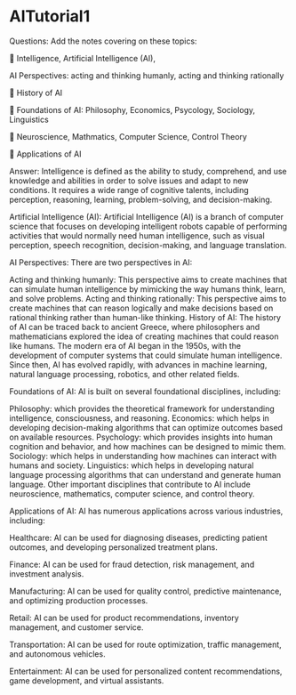 # AITutorial1
Questions:
Add the notes covering on these topics:

 Intelligence, Artificial Intelligence (AI), 

AI Perspectives: acting and thinking humanly, acting and thinking rationally 

  History of AI 
 
  Foundations of AI: Philosophy, Economics, Psycology, Sociology, Linguistics
 
  Neuroscience, Mathmatics, Computer Science, Control Theory 
 
  Applications of AI
 
Answer: Intelligence is defined as the ability to study, comprehend, and use knowledge and abilities in order to solve issues and adapt to new conditions. It requires a wide range of cognitive talents, including perception, reasoning, learning, problem-solving, and decision-making.

Artificial Intelligence (AI): Artificial Intelligence (AI) is a branch of computer science that focuses on developing intelligent robots capable of performing activities that would normally need human intelligence, such as visual perception, speech recognition, decision-making, and language translation.

AI Perspectives:
There are two perspectives in AI:

Acting and thinking humanly: This perspective aims to create machines that can simulate human intelligence by mimicking the way humans think, learn, and solve problems.
Acting and thinking rationally: This perspective aims to create machines that can reason logically and make decisions based on rational thinking rather than human-like thinking.
History of AI:
The history of AI can be traced back to ancient Greece, where philosophers and mathematicians explored the idea of creating machines that could reason like humans. The modern era of AI began in the 1950s, with the development of computer systems that could simulate human intelligence. Since then, AI has evolved rapidly, with advances in machine learning, natural language processing, robotics, and other related fields.

Foundations of AI:
AI is built on several foundational disciplines, including:

Philosophy: which provides the theoretical framework for understanding intelligence, consciousness, and reasoning.
Economics: which helps in developing decision-making algorithms that can optimize outcomes based on available resources.
Psychology: which provides insights into human cognition and behavior, and how machines can be designed to mimic them.
Sociology: which helps in understanding how machines can interact with humans and society.
Linguistics: which helps in developing natural language processing algorithms that can understand and generate human language.
Other important disciplines that contribute to AI include neuroscience, mathematics, computer science, and control theory.

Applications of AI:
AI has numerous applications across various industries, including:

Healthcare: AI can be used for diagnosing diseases, predicting patient outcomes, and developing personalized treatment plans.

Finance: AI can be used for fraud detection, risk management, and investment analysis.

Manufacturing: AI can be used for quality control, predictive maintenance, and optimizing production processes.

Retail: AI can be used for product recommendations, inventory management, and customer service.

Transportation: AI can be used for route optimization, traffic management, and autonomous vehicles.

Entertainment: AI can be used for personalized content recommendations, game development, and virtual assistants.


